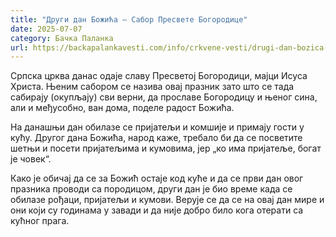 ```yaml
---
title: "Други дан Божића – Сабор Пресвете Богородице"
date: 2025-07-07
category: Бачка Паланка
url: https://backapalankavesti.com/info/crkvene-vesti/drugi-dan-bozica-sabor-presvete-bogorodice4q/
---
```


Српска црква данас одаје славу Пресветој Богородици, мајци Исуса Христа. Њеним сабором се назива овај празник зато што се тада сабирају (окупљају) сви верни, да прославе Богородицу и њеног сина, али и међусобно, ван дома, поделе радост Божића.

На данашњи дан обилазе се пријатељи и комшије и примају гости у кућу. Другог дана Божића, народ каже, требало би да се посветите шетњи и посети пријатељима и кумовима, јер „ко има пријатеље, богат је човек“.

Како је обичај да се за Божић остаје код куће и да се први дан овог празника проводи са породицом, други дан је био време када се обилазе рођаци, пријатељи и кумови. Верује се да се на овај дан мире и они који су годинама у завади и да није добро било кога отерати са кућног прага.
